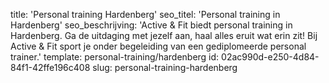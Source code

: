 title: 'Personal training Hardenberg'
seo_titel: 'Personal training in Hardenberg'
seo_beschrijving: 'Active & Fit biedt personal training in Hardenberg. Ga de uitdaging met jezelf aan, haal alles eruit wat erin zit! Bij Active & Fit sport je onder begeleiding van een gediplomeerde personal trainer.'
template: personal-training/hardenberg
id: 02ac990d-e250-4d84-84f1-42ffe196c408
slug: personal-training-hardenberg
